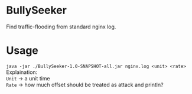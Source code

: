 # BullySeeker
Find traffic-flooding from standard nginx log.
# Usage
`java -jar ./BullySeeker-1.0-SNAPSHOT-all.jar nginx.log <unit> <rate>`  
Explaination:  
`Unit` -> a unit time  
`Rate` -> how much offset should be treated as attack and println?